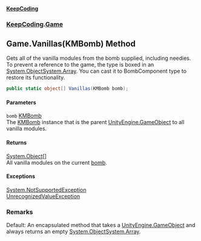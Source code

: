 #### [KeepCoding](index.md 'index')
### [KeepCoding](KeepCoding.md 'KeepCoding').[Game](Game.md 'KeepCoding.Game')
## Game.Vanillas(KMBomb) Method
Gets all of the vanilla modules from the bomb supplied, including needies. To prevent a reference to the game, the type is boxed in an [System.Object](https://docs.microsoft.com/en-us/dotnet/api/System.Object 'System.Object')[System.Array](https://docs.microsoft.com/en-us/dotnet/api/System.Array 'System.Array'). You can cast it to BombComponent type to restore its functionality.  
```csharp
public static object[] Vanillas(KMBomb bomb);
```
#### Parameters
<a name='KeepCoding.Game.Vanillas(KMBomb).bomb'></a>
`bomb` [KMBomb](https://docs.microsoft.com/en-us/dotnet/api/KMBomb 'KMBomb')  
The [KMBomb](https://docs.microsoft.com/en-us/dotnet/api/KMBomb 'KMBomb') instance that is the parent [UnityEngine.GameObject](https://docs.microsoft.com/en-us/dotnet/api/UnityEngine.GameObject 'UnityEngine.GameObject') to all vanilla modules.
  
#### Returns
[System.Object](https://docs.microsoft.com/en-us/dotnet/api/System.Object 'System.Object')[[]](https://docs.microsoft.com/en-us/dotnet/api/System.Array 'System.Array')  
All vanilla modules on the current [bomb](Game.Vanillas.lFq18BaZe64Kg6EYr+1atw.md#KeepCoding.Game.Vanillas(KMBomb).bomb 'KeepCoding.Game.Vanillas(KMBomb).bomb').
#### Exceptions
[System.NotSupportedException](https://docs.microsoft.com/en-us/dotnet/api/System.NotSupportedException 'System.NotSupportedException')  
[UnrecognizedValueException](UnrecognizedValueException.md 'KeepCoding.Internal.UnrecognizedValueException')  
### Remarks
Default: An encapsulated method that takes a [UnityEngine.GameObject](https://docs.microsoft.com/en-us/dotnet/api/UnityEngine.GameObject 'UnityEngine.GameObject') and always returns an empty [System.Object](https://docs.microsoft.com/en-us/dotnet/api/System.Object 'System.Object')[System.Array](https://docs.microsoft.com/en-us/dotnet/api/System.Array 'System.Array').  
